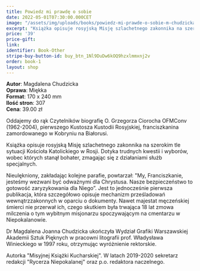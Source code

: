 ```yaml
---
title: Powiedz mi prawdę o sobie
date: 2022-05-01T07:30:00.000CET
image: "/assets/img/uploads/books/powiedz-mi-prawde-o-sobie-m-chudzicka-fundacja-nowe-teraz.jpg"
excerpt: "Książka opisuje rosyjską Misję szlachetnego zakonnika na szerokim tle sytuacji Kościoła Katolickiego w Rosji..."
price: '39' 
price-gift: 
link: 
identifier: Book-Other
stripe-buy-button-id: buy_btn_1Nl9DuDw6kOQ9hzxlmmxnj2v
order: book-1
layout: shop
---
```

 
**Autor**: Magdalena Chudzicka   
**Oprawa**: Miękka   
**Format**: 170 x 240 mm  
**Ilość stron**: 307  
**Cena**: 39.00 zł

Oddajemy do rąk Czytelników biografię O. Grzegorza Ciorocha OFMConv (1962-2004), pierwszego Kustosza Kustodii Rosyjskiej, franciszkanina zamordowanego w Kobryniu na Białorusi. 

Książka opisuje rosyjską Misję szlachetnego zakonnika na szerokim tle sytuacji Kościoła Katolickiego w Rosji. Dotyka trudnych kwestii i wyborów, wobec których stanął bohater, zmagając się z działaniami służb specjalnych. 

Nieulękniony, zakładając kolejne parafie, powtarzał: "My, Franciszkanie, jesteśmy wezwani być odważnymi dla Chrystusa. Nasze bezpieczeństwo to gotowość zaryzykowania dla Niego”. Jest to jednocześnie pierwsza publikacja, która szczegółowo opisuje mechanizm prześladowań wewnątrzzakonnych w oparciu o dokumenty. Nawet majestat męczeńskiej śmierci nie przerwał ich, czego skutkiem była trwająca 18 lat zmowa milczenia o tym wybitnym misjonarzu spoczywającym na cmentarzu w Niepokalanowie.

Dr Magdalena Joanna Chudzicka ukończyła Wydział Grafiki Warszawskiej Akademii Sztuk Pięknych w pracowni litografii prof. Władysława Winieckiego w 1997 roku, otrzymując wyróżnienie rektorskie.

Autorka "Misyjnej Książki Kucharskiej". W latach 2019-2020 sekretarz redakcji "Rycerza Niepokalanej" oraz p.o. redaktora naczelnego.
